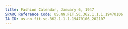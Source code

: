 ```yaml
---
title: Fashion Calendar, January 6, 1947
SPARC Reference Code: US.NN.FIT.SC.362.1.1.1.19470106
IA ID: us.nn.fit.sc.362.1.1.1.19470106_202107
---
```


